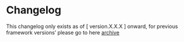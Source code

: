 # Changelog

This changelog only exists as of [ version.X.X.X ] onward, for previous framework versions’
please go to here [archive](#)
